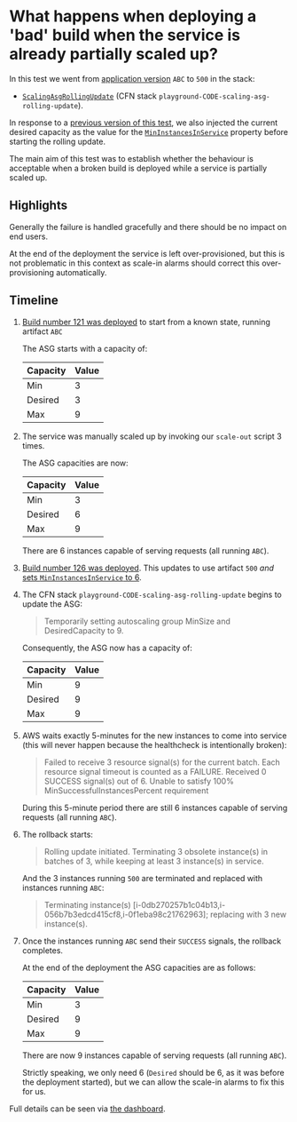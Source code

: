 # What happens when deploying a 'bad' build when the service is already partially scaled up?

In this test we went from [application version](../dist) `ABC` to `500` in the stack:
- [`ScalingAsgRollingUpdate`](../packages/cdk/lib/scaling-asg-rolling-update.ts) (CFN stack `playground-CODE-scaling-asg-rolling-update`).

In response to a [previous version of this test](healthy-to-healthy-partially-scaled.md), we also injected the current
desired capacity as the value for the
[`MinInstancesInService`](https://docs.aws.amazon.com/AWSCloudFormation/latest/UserGuide/aws-attribute-updatepolicy.html#cfn-attributes-updatepolicy-rollingupdate-mininstancesinservice)
property before starting the rolling update.

The main aim of this test was to establish whether the behaviour is acceptable when a broken build is deployed while
a service is partially scaled up.

## Highlights

Generally the failure is handled gracefully and there should be no impact on end users.

At the end of the deployment the service is left over-provisioned, but this is not problematic in this context as scale-in
alarms should correct this over-provisioning automatically.

## Timeline

1. [Build number 121 was deployed](https://riffraff.gutools.co.uk/deployment/view/8cbb693b-3db5-48f8-a522-4f11c07c20e1)
   to start from a known state, running artifact `ABC`

   The ASG starts with a capacity of:

   | Capacity | Value |
   |----------|-------|
   | Min      | 3     |
   | Desired  | 3     |
   | Max      | 9     |

2. The service was manually scaled up by invoking our `scale-out` script 3 times.

   The ASG capacities are now:

   | Capacity | Value |
   |----------|-------|
   | Min      | 3     |
   | Desired  | 6     |
   | Max      | 9     |

   There are 6 instances capable of serving requests (all running `ABC`).

3. [Build number 126 was deployed](https://riffraff.gutools.co.uk/deployment/view/77ebbd39-8373-4658-9fd6-833518b9d8c9).
   This updates to use artifact `500` _and_ [sets `MinInstancesInService` to 6](https://github.com/guardian/testing-asg-rolling-update/compare/main...jw-min-6-500).

4. The CFN stack `playground-CODE-scaling-asg-rolling-update` begins to update the ASG:

   > Temporarily setting autoscaling group MinSize and DesiredCapacity to 9.

   Consequently, the ASG now has a capacity of:

   | Capacity | Value |
   |----------|-------|
   | Min      | 9     |
   | Desired  | 9     |
   | Max      | 9     |

5. AWS waits exactly 5-minutes for the new instances to come into service (this will never happen because the healthcheck
is intentionally broken):

    > Failed to receive 3 resource signal(s) for the current batch.  Each resource signal timeout is counted as a FAILURE.
    > Received 0 SUCCESS signal(s) out of 6.  Unable to satisfy 100% MinSuccessfulInstancesPercent requirement 

   During this 5-minute period there are still 6 instances capable of serving requests (all running `ABC`).

6. The rollback starts:

    > Rolling update initiated. Terminating 3 obsolete instance(s) in batches of 3, while keeping at least 3 instance(s) in service.

    And the 3 instances running `500` are terminated and replaced with instances running `ABC`:

    > Terminating instance(s) [i-0db270257b1c04b13,i-056b7b3edcd415cf8,i-0f1eba98c21762963]; replacing with 3 new instance(s).

7. Once the instances running `ABC` send their `SUCCESS` signals, the rollback completes.

    At the end of the deployment the ASG capacities are as follows:

   | Capacity | Value |
   |----------|-------|
   | Min      | 3     |
   | Desired  | 9     |
   | Max      | 9     |

    There are now 9 instances capable of serving requests (all running `ABC`).

    Strictly speaking, we only need 6 (`Desired` should be 6, as it was before the deployment started), but we can allow
    the scale-in alarms to fix this for us.

Full details can be seen via [the dashboard](https://metrics.gutools.co.uk/goto/801qgMeIg?orgId=1).